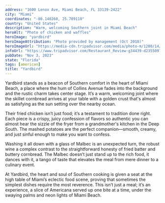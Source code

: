 ```yaml
---
address: "1600 Lenox Ave, Miami Beach, FL 33139-2422"
city: "Miami"
coordinates: "-80.140260, 25.789110"
country: "United States"
description: "Warm, welcoming Southern joint in Miami Beach"
heroAlt: "Photo of chicken and waffles"
heroImage: "yardbird"
heroImageAttribution: "Photo provided by management (Oct 2018)"
heroImageUrl: "https://media-cdn.tripadvisor.com/media/photo-m/1280/14/fa/a7/03/chicken-and-waffles.jpg"
infoUrl: "https://www.tripadvisor.com/Restaurant_Review-g34439-d2355097-Reviews-Yardbird_Table_Bar-Miami_Beach_Florida.html"
pubDate: "Nov 3, 2023"
state: "Florida"
tags: [american]
title: "Yardbird"
---
```


Yardbird stands as a beacon of Southern comfort in the heart of Miami Beach, a place where the hum of Collins Avenue fades into the background and the rustic charm takes center stage. It’s a warm, welcoming joint where the skillet cornbread arrives at your table with a golden crust that's almost as satisfying as the sun setting over the nearby ocean.

Their fried chicken isn’t just food; it’s a testament to tradition done right. Each piece is a crispy, juicy confession of flavors so authentic you can almost hear the sizzle of the fryer from a grandmother's kitchen in the Deep South. The mashed potatoes are the perfect companion—smooth, creamy, and just sinful enough to make you want to confess.

Washing it all down with a glass of Malbec is an unexpected turn, the robust wine a complex contrast to the straightforward honesty of fried batter and buttery cornbread. The Malbec doesn’t just stand up to the rich food, it dances with it, a tango of taste that elevates the meal from mere dinner to a culinary event.

At Yardbird, the heart and soul of Southern cooking is given a seat at the high table of Miami’s eclectic food scene, proving that sometimes the simplest dishes require the most reverence. This isn’t just a meal; it’s an experience, a slice of Americana served up one bite at a time, under the swaying palms and neon lights of Miami Beach.
